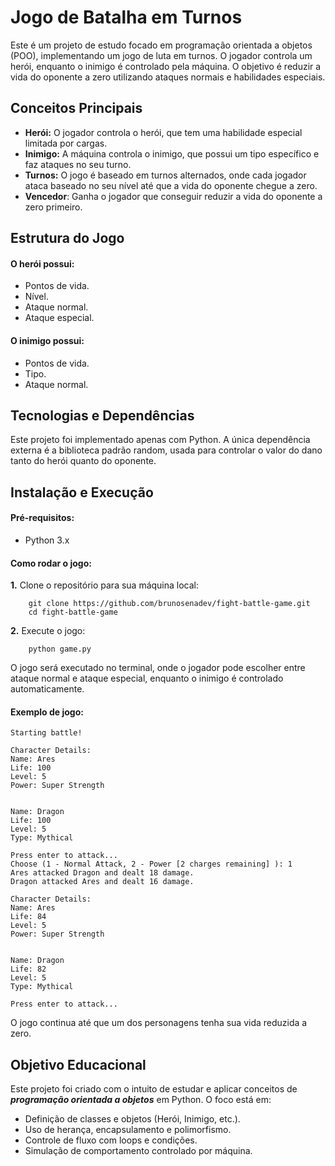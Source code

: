 
# Jogo de Batalha em Turnos

Este é um projeto de estudo focado em programação orientada a objetos (POO), implementando um jogo de luta em turnos. O jogador controla um herói, enquanto o inimigo é controlado pela máquina. O objetivo é reduzir a vida do oponente a zero utilizando ataques normais e habilidades especiais.

## Conceitos Principais

- **Herói:** O jogador controla o herói, que tem uma habilidade especial limitada por cargas.
- **Inimigo:** A máquina controla o inimigo, que possui um tipo específico e faz ataques no seu turno.
- **Turnos:** O jogo é baseado em turnos alternados, onde cada jogador ataca baseado no seu nível até que a vida do oponente chegue a zero.
- **Vencedor**: Ganha o jogador que conseguir reduzir a vida do oponente a zero primeiro.
## Estrutura do Jogo

#### O herói possui:
- Pontos de vida.
- Nível.
- Ataque normal.
- Ataque especial.

#### O inimigo possui:
- Pontos de vida.
- Tipo.
- Ataque normal.

## Tecnologias e Dependências

Este projeto foi implementado apenas com Python. A única dependência externa é a biblioteca padrão random, usada para controlar o valor do dano tanto do herói quanto do oponente.
## Instalação e Execução

#### Pré-requisitos:
- Python 3.x

#### Como rodar o jogo:

**1.** Clone o repositório para sua máquina local:
```
    git clone https://github.com/brunosenadev/fight-battle-game.git
    cd fight-battle-game
```
**2.** Execute o jogo:
```
    python game.py
```

O jogo será executado no terminal, onde o jogador pode escolher entre ataque normal e ataque especial, enquanto o inimigo é controlado automaticamente.

#### Exemplo de jogo:
```
Starting battle!

Character Details:
Name: Ares
Life: 100
Level: 5
Power: Super Strength


Name: Dragon
Life: 100
Level: 5
Type: Mythical

Press enter to attack...
Choose (1 - Normal Attack, 2 - Power [2 charges remaining] ): 1
Ares attacked Dragon and dealt 18 damage.
Dragon attacked Ares and dealt 16 damage.

Character Details:
Name: Ares
Life: 84
Level: 5
Power: Super Strength


Name: Dragon
Life: 82
Level: 5
Type: Mythical

Press enter to attack...
```
O jogo continua até que um dos personagens tenha sua vida reduzida a zero.
## Objetivo Educacional

Este projeto foi criado com o intuito de estudar e aplicar conceitos de ***programação orientada a objetos*** em Python. O foco está em:

- Definição de classes e objetos (Herói, Inimigo, etc.).
- Uso de herança, encapsulamento e polimorfismo.
- Controle de fluxo com loops e condições.
- Simulação de comportamento controlado por máquina.
